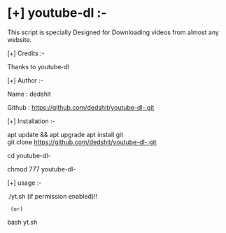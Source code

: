 #  [+] youtube-dl :-


This script is specially Designed for Downloading videos from almost any website.

[+] Credits :-

Thanks to youtube-dl 

[+] Author :-

Name : dedshit 

Github : https://github.com/dedshit/youtube-dl-.git 

[+] Installation :-

apt update && apt upgrade
apt install git   
git clone https://github.com/dedshit/youtube-dl-.git

cd youtube-dl-

chmod 777 youtube-dl- 


[+] usage :-

./yt.sh (if permission enabled)!!
 
     (or)

bash yt.sh
